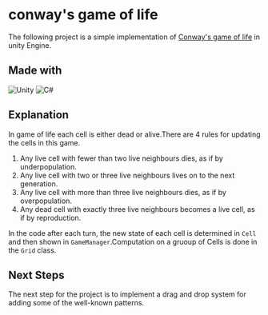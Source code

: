 # conway's game of life

The following project is a simple implementation of [Conway's game of life](https://en.wikipedia.org/wiki/Conway%27s_Game_of_Life) in unity Engine.

## Made with

![Unity](https://img.shields.io/badge/unity-%23000000.svg?style=for-the-badge&logo=unity&logoColor=white)
![C#](https://img.shields.io/badge/c%23-%23239120.svg?style=for-the-badge&logo=c-sharp&logoColor=white)

## Explanation

In game of life each cell is either dead or alive.There are 4 rules for updating the cells in this game.

1. Any live cell with fewer than two live neighbours dies, as if by underpopulation.
2. Any live cell with two or three live neighbours lives on to the next generation.
3. Any live cell with more than three live neighbours dies, as if by overpopulation.
4. Any dead cell with exactly three live neighbours becomes a live cell, as if by reproduction.

In the code after each turn, the new state of each cell is determined in `Cell` and then shown in `GameManager`.Computation on a gruoup of Cells is done in the `Grid` class.

## Next Steps

The next step for the project is to implement a drag and drop system for adding some of the well-known patterns.
